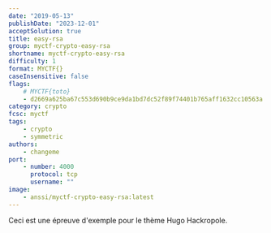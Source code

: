 ```yaml
---
date: "2019-05-13"
publishDate: "2023-12-01"
acceptSolution: true
title: easy-rsa
group: myctf-crypto-easy-rsa
shortname: myctf-crypto-easy-rsa
difficulty: 1
format: MYCTF{}
caseInsensitive: false
flags:
    # MYCTF{toto}
    - d2669a625ba67c553d690b9ce9da1bd7dc52f89f74401b765aff1632cc10563a
category: crypto
fcsc: myctf
tags:
    - crypto
    - symmetric
authors:
    - changeme
port:
    - number: 4000
      protocol: tcp
      username: ""
image:
    - anssi/myctf-crypto-easy-rsa:latest
---
```


Ceci est une épreuve d'exemple pour le thème Hugo Hackropole.

